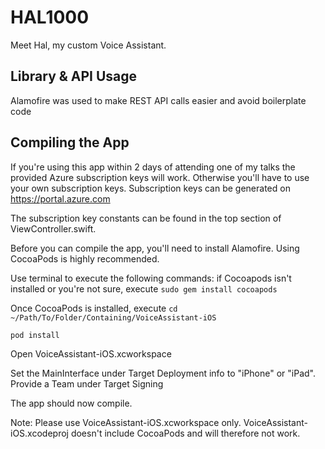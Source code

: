 # HAL1000
Meet Hal, my custom Voice Assistant. 

## Library & API Usage
Alamofire was used to make REST API calls easier and avoid boilerplate code

## Compiling the App
If you're using this app within 2 days of attending one of my talks the provided Azure subscription keys will work. 
Otherwise you'll have to use your own subscription keys. Subscription keys can be generated on https://portal.azure.com

The subscription key constants can be found in the top section of ViewController.swift. 

Before you can compile the app, you'll need to install Alamofire. Using CocoaPods is highly recommended. 

Use terminal to execute the following commands: 
if Cocoapods isn't installed or you're not sure, execute
`sudo gem install cocoapods`

Once CocoaPods is installed, execute
`cd ~/Path/To/Folder/Containing/VoiceAssistant-iOS`

`pod install`

Open VoiceAssistant-iOS.xcworkspace

Set the MainInterface under Target Deployment info to "iPhone" or "iPad". 
Provide a Team under Target Signing

The app should now compile. 

Note: Please use VoiceAssistant-iOS.xcworkspace only. 
VoiceAssistant-iOS.xcodeproj doesn't include CocoaPods and will therefore not work. 

